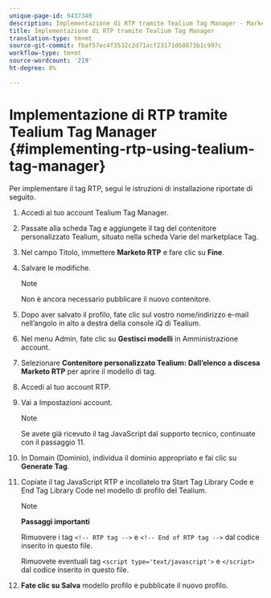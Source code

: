 ```yaml
---
unique-page-id: 9437340
description: Implementazione di RTP tramite Tealium Tag Manager - Marketo Docs - Documentazione prodotto
title: Implementazione di RTP tramite Tealium Tag Manager
translation-type: tm+mt
source-git-commit: fbaf57ec4f3532c2d71acf23171d60873b1c997c
workflow-type: tm+mt
source-wordcount: '219'
ht-degree: 0%

---
```



# Implementazione di RTP tramite Tealium Tag Manager {#implementing-rtp-using-tealium-tag-manager}

Per implementare il tag RTP, segui le istruzioni di installazione riportate di seguito.

1. Accedi al tuo account Tealium Tag Manager.

1. Passate alla scheda Tag e aggiungete il tag del contenitore personalizzato Tealium, situato nella scheda Varie del marketplace Tag.

1. Nel campo Titolo, immettere **Marketo RTP** e fare clic su **Fine**.

1. Salvare le modifiche.

   >[!NOTE]
   >
   >Non è ancora necessario pubblicare il nuovo contenitore.

1. Dopo aver salvato il profilo, fate clic sul vostro nome/indirizzo e-mail nell’angolo in alto a destra della console iQ di Tealium.

1. Nel menu Admin, fate clic su **Gestisci modelli** in Amministrazione account.

1. Selezionare **Contenitore personalizzato Tealium: Dall’elenco a discesa Marketo RTP** per aprire il modello di tag.

1. Accedi al tuo account RTP.

1. Vai a Impostazioni account.

   >[!NOTE]
   >
   >Se avete già ricevuto il tag JavaScript dal supporto tecnico, continuate con il passaggio 11.

1. In Domain (Dominio), individua il dominio appropriato e fai clic su **Generate Tag**.

1. Copiate il tag JavaScript RTP e incollatelo tra Start Tag Library Code e End Tag Library Code nel modello di profilo del Tealium.

   >[!NOTE]
   >
   >**Passaggi importanti**
   >
   >Rimuovere i tag `<!-- RTP tag -->` e `<!-- End of RTP tag -->` dal codice inserito in questo file.
   >
   >Rimuovete eventuali tag `<script type='text/javascript'>` e `</script>` dal codice inserito in questo file.

1. **Fate clic su Salva** modello profilo e pubblicate il nuovo profilo.
